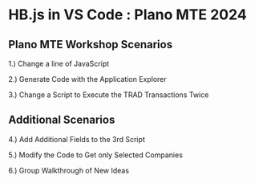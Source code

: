 # HB.js in VS Code : Plano MTE 2024
## Plano MTE Workshop Scenarios

1.) Change a line of JavaScript 

2.) Generate Code with the Application Explorer

3.) Change a Script to Execute the TRAD Transactions Twice 

## Additional Scenarios 
4.) Add Additional Fields to the 3rd Script 

5.) Modify the Code to Get only Selected Companies 

6.) Group Walkthrough of New Ideas
